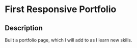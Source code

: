 # First Responsive Portfolio

## Description

Built a portfolio page, which I will add to as I learn new skills. 

